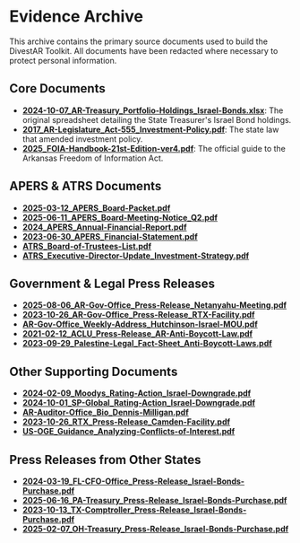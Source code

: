 # Evidence Archive

This archive contains the primary source documents used to build the DivestAR Toolkit. All documents have been redacted where necessary to protect personal information.

## Core Documents

* **[2024-10-07_AR-Treasury_Portfolio-Holdings_Israel-Bonds.xlsx](./2024-10-07_AR-Treasury_Portfolio-Holdings_Israel-Bonds.xlsx)**: The original spreadsheet detailing the State Treasurer's Israel Bond holdings.
* **[2017_AR-Legislature_Act-555_Investment-Policy.pdf](./2017_AR-Legislature_Act-555_Investment-Policy.pdf)**: The state law that amended investment policy.
* **[2025_FOIA-Handbook-21st-Edition-ver4.pdf](./2025-FOIA-Handbook-21st-Edition-ver4.pdf)**: The official guide to the Arkansas Freedom of Information Act.

## APERS & ATRS Documents

* **[2025-03-12_APERS_Board-Packet.pdf](./2025-03-12_APERS_Board-Packet.pdf)**
* **[2025-06-11_APERS_Board-Meeting-Notice_Q2.pdf](./2025-06-11_APERS_Board-Meeting-Notice_Q2.pdf)**
* **[2024_APERS_Annual-Financial-Report.pdf](./2024_APERS_Annual-Financial-Report.pdf)**
* **[2023-06-30_APERS_Financial-Statement.pdf](./2023-06-30_APERS_Financial-Statement.pdf)**
* **[ATRS_Board-of-Trustees-List.pdf](./ATRS_Board-of-Trustees-List.pdf)**
* **[ATRS_Executive-Director-Update_Investment-Strategy.pdf](./ATRS_Executive-Director-Update_Investment-Strategy.pdf)**

## Government & Legal Press Releases
* **[2025-08-06_AR-Gov-Office_Press-Release_Netanyahu-Meeting.pdf](./2025-08-06_AR-Gov-Office_Press-Release_Netanyahu-Meeting.pdf)**
* **[2023-10-26_AR-Gov-Office_Press-Release_RTX-Facility.pdf](./2023-10-26_AR-Gov-Office_Press-Release_RTX-Facility.pdf)**
* **[AR-Gov-Office_Weekly-Address_Hutchinson-Israel-MOU.pdf](./AR-Gov-Office_Weekly-Address_Hutchinson-Israel-MOU.pdf)**
* **[2021-02-12_ACLU_Press-Release_AR-Anti-Boycott-Law.pdf](./2021-02-12_ACLU_Press-Release_AR-Anti-Boycott-Law.pdf)**
* **[2023-09-29_Palestine-Legal_Fact-Sheet_Anti-Boycott-Laws.pdf](./2023-09-29_Palestine-Legal_Fact-Sheet_Anti-Boycott-Laws.pdf)**

## Other Supporting Documents
* **[2024-02-09_Moodys_Rating-Action_Israel-Downgrade.pdf](./2024-02-09_Moodys_Rating-Action_Israel-Downgrade.pdf)**
* **[2024-10-01_SP-Global_Rating-Action_Israel-Downgrade.pdf](./2024-10-01_SP-Global_Rating-Action_Israel-Downgrade.pdf)**
* **[AR-Auditor-Office_Bio_Dennis-Milligan.pdf](./AR-Auditor-Office_Bio_Dennis-Milligan.pdf)**
* **[2023-10-26_RTX_Press-Release_Camden-Facility.pdf](./2023-10-26_RTX_Press-Release_Camden-Facility.pdf)**
* **[US-OGE_Guidance_Analyzing-Conflicts-of-Interest.pdf](./US-OGE_Guidance_Analyzing-Conflicts-of-Interest.pdf)**

## Press Releases from Other States
* **[2024-03-19_FL-CFO-Office_Press-Release_Israel-Bonds-Purchase.pdf](./2024-03-19_FL-CFO-Office_Press-Release_Israel-Bonds-Purchase.pdf)**
* **[2025-06-16_PA-Treasury_Press-Release_Israel-Bonds-Purchase.pdf](./2025-06-16_PA-Treasury_Press-Release_Israel-Bonds-Purchase.pdf)**
* **[2023-10-13_TX-Comptroller_Press-Release_Israel-Bonds-Purchase.pdf](./2023-10-13_TX-Comptroller_Press-Release_Israel-Bonds-Purchase.pdf)**
* **[2025-02-07_OH-Treasury_Press-Release_Israel-Bonds-Purchase.pdf](./2025-02-07_OH-Treasury_Press-Release_Israel-Bonds-Purchase.pdf)**
